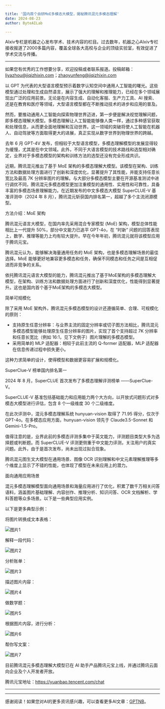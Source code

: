 ```yaml
---

title: '国内首个自研MoE多模态大模型，揭秘腾讯混元多模态理解'
date: 2024-08-23
author: ByteAILab

---
```


AIxiv专栏是机器之心发布学术、技术内容的栏目。过去数年，机器之心AIxiv专栏接收报道了2000多篇内容，覆盖全球各大高校与企业的顶级实验室，有效促进了学术交流与传播。

---
如果您有优秀的工作想要分享，欢迎投稿或者联系报道。投稿邮箱：liyazhou@jiqizhixin.com；zhaoyunfeng@jiqizhixin.com

以 GPT 为代表的大型语言模型预示着数字认知空间中通用人工智能的曙光。这些模型通过处理和生成自然语言，展示了强大的理解和推理能力，已经在多个领域展现出广泛的应用前景。无论是在内容生成、自动化客服、生产力工具、AI 搜索、还是在教育和医疗等领域，大型语言模型都在不断推动技术的进步和应用的普及。

然而，要推动通用人工智能向探索物理世界迈进，第一步便是解决视觉理解问题，即多模态理解大模型。多模态理解让人工智能能够像人类一样，通过多种感官获取和处理信息，从而更全面地理解和互动世界。这一领域的突破将使人工智能在机器人、自动驾驶等方面取得更大的进展，真正实现从数字世界到物理世界的跨越。

去年 6 月 GPT-4V 发布，但相较于大型语言模型，多模态理解模型的发展显得较为缓慢，尤其是在中文领域。此外，不同于大语言模型的技术路线和选型相对确定，业界对于多模态模型的架构和训练方法的选型还没有完全形成共识。

近期，腾讯混元推出了基于 MoE 架构的多模态理解大模型。该模型在架构、训练方法和数据处理方面进行了创新和深度优化，显著提升了其性能，并能支持任意长宽比及最高 7K 分辨率图片的理解。与大部分多模态模型主要在开源基准测试中进行调优不同，腾讯混元多模态模型更加注重模型的通用性、实用性和可靠性，具备丰富的多模态场景理解能力。在近期发布的中文多模态大模型 SuperCLUE-V 基准评测中（2024 年 8 月），腾讯混元斩获国内排名第一，超越了多个主流闭源模型。

方法介绍：MoE 架构

腾讯混元语言大模型，在国内率先采用混合专家模型 (MoE) 架构，模型总体性能相比上一代提升 50%，部分中文能力已追平 GPT-4o，在 “时新” 问题的回答表现上，数学、推理等能力上均有较大提升。早在今年年初，腾讯混元就将该模型应用于腾讯元宝。

腾讯混元认为，能够解决海量通用任务的 MoE 架构，也是多模态理解场景的最佳选择。MoE 能够更好地兼容更多模态和任务，确保不同模态和任务之间是互相促进而非竞争的关系。

依托腾讯混元语言大模型的能力，腾讯混元推出了基于MoE架构的多模态理解大模型，在架构、训练方法和数据处理方面进行了创新和深度优化，性能得到显著提升。这也是国内首个基于MoE架构的多模态大模型。

简单可规模化

除了采用 MoE 架构外，腾讯混元多模态模型的设计还遵循简单、合理、可规模化的原则：

- 支持原生任意分辨率：与业界主流的固定分辨率或切子图方法相比，腾讯混元多模态模型能够处理原生任意分辨率的图片，实现了首个支持超过 7K 分辨率和任意长宽比（例如 16:1，见下文例子）图片理解的多模态模型。
- 采用简单的 MLP 适配器：相较于此前主流的 Q-former 适配器，MLP 适配器在信息传递过程中损失更小。

这种力求简单的设计，使得模型和数据更容易扩展和规模化。

SuperClue-V 榜单国内排名第一

2024 年 8 月，SuperCLUE 首次发布了多模态理解评测榜单 ——SuperClue-V。

SuperCLUE-V 基准包括基础能力和应用能力两个大方向，以开放式问题形式对多模态大模型进行评估，包含 8 个一级维度 30 个二级维度。

在此次评测中，混元多模态理解系统 hunyuan-vision 取得了 71.95 得分，仅次于 GPT-4o。在多模态应用方面，hunyuan-vision 领先于 Claude3.5-Sonnet 和 Gemini-1.5-Pro。

值得注意的是，业界此前的多模态评测多集中于英文能力，评测题目类型大多为选择题或判断题。而 SuperCLUE-V 评测更侧重于中文能力评测，关注用户的真实问题。此外，由于是首次发布，尚未出现过拟合现象。

腾讯混元图生文大模型在通用场景、图像 OCR 识别理解和中文元素理解推理等多个维度上显示了不错的性能，也体现了模型在未来应用上的潜力。

面向通用应用场景

混元多模态理解模型面向通用场景和海量应用进行了优化，积累了数千万相关问答语料，涵盖图片基础理解、内容创作、推理分析、知识问答、OCR 文档解析、学科答题等众多场景。以下是一些典型应用实例。

以下是更多典型示例：

将图片转换成文本表格：

![图片1](https://mmbiz.qpic.cn/sz_mmbiz_png/KmXPKA19gWib3u1rBCuIwIakcIn4d3r9q6YRcNBQybanLS7SV9qC26lNrC9aDqdGkQcWxmjwoKj5KgB1TLE38ibQ/640?wx_fmt=png&from=appmsg)

解释一段代码：

![图片2](https://mmbiz.qpic.cn/sz_mmbiz_png/KmXPKA19gWib3u1rBCuIwIakcIn4d3r9q9BbFzicr8mae8cBWhyqlBemlric6ySKicx2Ol8f2y6yXSFettbwzt4agQ/640?wx_fmt=png&from=appmsg)

分析账单：

![图片3](https://mmbiz.qpic.cn/sz_mmbiz_png/KmXPKA19gWib3u1rBCuIwIakcIn4d3r9qRJAYdXoFOlyFG5JibLB4LVv7sWUr7q56N8lzoib08uTRo6a4ZtG9kA8A/640?wx_fmt=png&from=appmsg)

描述图片内容：

![图片4](https://mmbiz.qpic.cn/sz_mmbiz_png/KmXPKA19gWib3u1rBCuIwIakcIn4d3r9qU0ibiaHgIvkicG1AghlVJzVRtXAVGZUUF0eHWGvj5jMlFkYlyYxh1GR6g/640?wx_fmt=png&from=appmsg)

做数学题：

![图片5](https://mmbiz.qpic.cn/sz_mmbiz_png/KmXPKA19gWib3u1rBCuIwIakcIn4d3r9qMRvWonfegTEP03BZsSXxKqd3d54ueibLTcIvNban79d9SvuTq1MehicQ/640?wx_fmt=png&from=appmsg)

根据图片内容，进行分析：

![图片6](https://mmbiz.qpic.cn/sz_mmbiz_png/KmXPKA19gWib3u1rBCuIwIakcIn4d3r9qH41mB9hFPiaemLgo8Yux7jLPrrZE03ntQRbTYticOyZTSBFL529RJjiaA/640?wx_fmt=png&from=appmsg)

帮你写文案：

![图片7](https://mmbiz.qpic.cn/sz_mmbiz_png/KmXPKA19gWib3u1rBCuIwIakcIn4d3r9qCEuQPKAu8iaDvFw7g3TF25EfxBHk6icJt8wkkGRkVTh91TicXe9rYb7aw/640?wx_fmt=png&from=appmsg)

目前腾讯混元多模态理解大模型已在 AI 助手产品腾讯元宝上线，并通过腾讯云面向企业及个人开发者开放。

腾讯元宝地址：https://yuanbao.tencent.com/chat

---
---
感谢阅读！如果您对AI的更多资讯感兴趣，可以查看更多AI文章：[GPTNB](https://gptnb.com)。